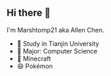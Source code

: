 ## Hi there 👋

I'm Marshtomp21 aka Allen Chen.

- 🔭 Study in Tianjin University
- 🌱 Major: Computer Science
- 👯 Minecraft
- 😄 Pokémon
